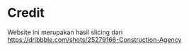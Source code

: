 # Credit

Website ini merupakan hasil slicing dari
https://dribbble.com/shots/25279166-Construction-Agency
